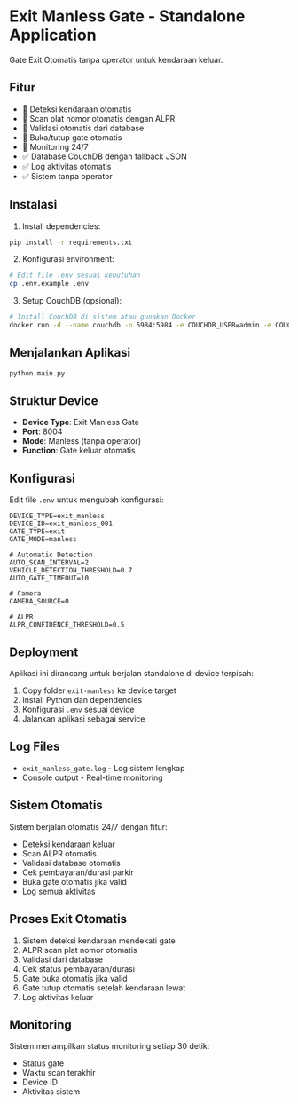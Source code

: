 # Exit Manless Gate - Standalone Application

Gate Exit Otomatis tanpa operator untuk kendaraan keluar.

## Fitur

- 🤖 Deteksi kendaraan otomatis
- 🤖 Scan plat nomor otomatis dengan ALPR
- 🤖 Validasi otomatis dari database
- 🤖 Buka/tutup gate otomatis
- 🤖 Monitoring 24/7
- ✅ Database CouchDB dengan fallback JSON
- ✅ Log aktivitas otomatis
- ✅ Sistem tanpa operator

## Instalasi

1. Install dependencies:
```bash
pip install -r requirements.txt
```

2. Konfigurasi environment:
```bash
# Edit file .env sesuai kebutuhan
cp .env.example .env
```

3. Setup CouchDB (opsional):
```bash
# Install CouchDB di sistem atau gunakan Docker
docker run -d --name couchdb -p 5984:5984 -e COUCHDB_USER=admin -e COUCHDB_PASSWORD=password couchdb:3.3
```

## Menjalankan Aplikasi

```bash
python main.py
```

## Struktur Device

- **Device Type**: Exit Manless Gate
- **Port**: 8004
- **Mode**: Manless (tanpa operator)
- **Function**: Gate keluar otomatis

## Konfigurasi

Edit file `.env` untuk mengubah konfigurasi:

```env
DEVICE_TYPE=exit_manless
DEVICE_ID=exit_manless_001
GATE_TYPE=exit
GATE_MODE=manless

# Automatic Detection
AUTO_SCAN_INTERVAL=2
VEHICLE_DETECTION_THRESHOLD=0.7
AUTO_GATE_TIMEOUT=10

# Camera
CAMERA_SOURCE=0

# ALPR
ALPR_CONFIDENCE_THRESHOLD=0.5
```

## Deployment

Aplikasi ini dirancang untuk berjalan standalone di device terpisah:

1. Copy folder `exit-manless` ke device target
2. Install Python dan dependencies
3. Konfigurasi `.env` sesuai device
4. Jalankan aplikasi sebagai service

## Log Files

- `exit_manless_gate.log` - Log sistem lengkap
- Console output - Real-time monitoring

## Sistem Otomatis

Sistem berjalan otomatis 24/7 dengan fitur:
- Deteksi kendaraan keluar
- Scan ALPR otomatis
- Validasi database otomatis
- Cek pembayaran/durasi parkir
- Buka gate otomatis jika valid
- Log semua aktivitas

## Proses Exit Otomatis

1. Sistem deteksi kendaraan mendekati gate
2. ALPR scan plat nomor otomatis
3. Validasi dari database
4. Cek status pembayaran/durasi
5. Gate buka otomatis jika valid
6. Gate tutup otomatis setelah kendaraan lewat
7. Log aktivitas keluar

## Monitoring

Sistem menampilkan status monitoring setiap 30 detik:
- Status gate
- Waktu scan terakhir
- Device ID
- Aktivitas sistem
